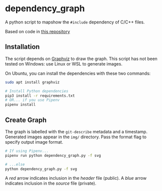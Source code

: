 # dependency_graph

A python script to mapshow the `#include` dependency of C/C++ files.

Based on code in [this repository](https://github.com/pvigier/dependency-graph)

## Installation

The script depends on [Graphviz](https://www.graphviz.org/) to draw the graph.
This script has not been tested on Windows: use Linux or WSL to generate images.

On Ubuntu, you can install the dependencies with these two commands:

```bash
sudo apt install graphviz

# Install Python dependencies
pip3 install -r requirements.txt
# OR... if you use Pipenv
pipenv install
```

## Create Graph

The graph is labelled with the `git-describe` metadata and a timestamp.
Generated images appear in the `img/` directory.
Pass the format flag to specify output image format.

```bash
# If using Pipenv...
pipenv run python dependency_graph.py -f svg

# ...else
python dependency_graph.py -f svg
```

A _red_ arrow indicates inclusion in the _header_ file (public).
A _blue_ arrow indicates inclusion in the _source_ file (private).
